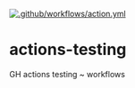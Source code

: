 [![.github/workflows/action.yml](https://github.com/gauron99/actions-testing/actions/workflows/action.yml/badge.svg)](https://github.com/gauron99/actions-testing/actions/workflows/action.yml)

# actions-testing
GH actions testing ~ workflows
